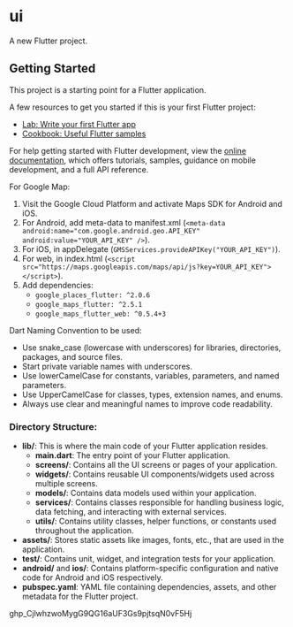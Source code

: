 # ui

A new Flutter project.

## Getting Started

This project is a starting point for a Flutter application.

A few resources to get you started if this is your first Flutter project:

- [Lab: Write your first Flutter app](https://docs.flutter.dev/get-started/codelab)
- [Cookbook: Useful Flutter samples](https://docs.flutter.dev/cookbook)

For help getting started with Flutter development, view the [online documentation](https://docs.flutter.dev/), which offers tutorials, samples, guidance on mobile development, and a full API reference.

For Google Map:

1. Visit the Google Cloud Platform and activate Maps SDK for Android and iOS.
2. For Android, add meta-data to manifest.xml (`<meta-data android:name="com.google.android.geo.API_KEY" android:value="YOUR_API_KEY" />`).
3. For iOS, in appDelegate (`GMSServices.provideAPIKey("YOUR_API_KEY")`).
4. For web, in index.html (`<script src="https://maps.googleapis.com/maps/api/js?key=YOUR_API_KEY"></script>`).
5. Add dependencies:
    - `google_places_flutter: ^2.0.6`
    - `google_maps_flutter: ^2.5.1`
    - `google_maps_flutter_web: ^0.5.4+3`

Dart Naming Convention to be used:
- Use snake_case (lowercase with underscores) for libraries, directories, packages, and source files.
- Start private variable names with underscores.
- Use lowerCamelCase for constants, variables, parameters, and named parameters.
- Use UpperCamelCase for classes, types, extension names, and enums.
- Always use clear and meaningful names to improve code readability.

### Directory Structure:

- **lib/**: This is where the main code of your Flutter application resides.
    - **main.dart**: The entry point of your Flutter application.
    - **screens/**: Contains all the UI screens or pages of your application.
    - **widgets/**: Contains reusable UI components/widgets used across multiple screens.
    - **models/**: Contains data models used within your application.
    - **services/**: Contains classes responsible for handling business logic, data fetching, and interacting with external services.
    - **utils/**: Contains utility classes, helper functions, or constants used throughout the application.
- **assets/**: Stores static assets like images, fonts, etc., that are used in the application.
- **test/**: Contains unit, widget, and integration tests for your application.
- **android/** and **ios/**: Contains platform-specific configuration and native code for Android and iOS respectively.
- **pubspec.yaml**: YAML file containing dependencies, assets, and other metadata for the Flutter project.

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